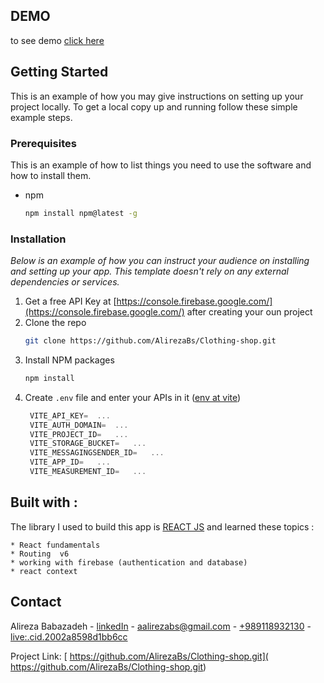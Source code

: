 ## DEMO

to see demo [click here](https://clothing-shop-five.vercel.app/)

## Getting Started

This is an example of how you may give instructions on setting up your project locally.
To get a local copy up and running follow these simple example steps.

### Prerequisites

This is an example of how to list things you need to use the software and how to install them.
* npm
  ```sh
  npm install npm@latest -g
  ```

### Installation

_Below is an example of how you can instruct your audience on installing and setting up your app. This template doesn't rely on any external dependencies or services._

1. Get a free API Key at [https://console.firebase.google.com/](https://console.firebase.google.com/) after creating your oun project
2. Clone the repo
   ```sh
   git clone https://github.com/AlirezaBs/Clothing-shop.git
   ```
3. Install NPM packages
   ```sh
   npm install
   ```
4. Create `.env` file and enter your APIs in it  ([env at vite](https://vitejs.dev/guide/env-and-mode.html))
   ```js
    VITE_API_KEY=  ...
    VITE_AUTH_DOMAIN=  ...
    VITE_PROJECT_ID=   ...
    VITE_STORAGE_BUCKET=   ...
    VITE_MESSAGINGSENDER_ID=   ...
    VITE_APP_ID=   ...
    VITE_MEASUREMENT_ID=   ...
   ```
 
 
   
## Built with :
   
   The library I used to build this app is [REACT JS](https://reactjs.org/) and learned these topics :
   
    * React fundamentals
    * Routing  v6
    * working with firebase (authentication and database)
    * react context
   
    

## Contact

Alireza Babazadeh - [linkedIn](https://www.linkedin.com/in/alireza-babazadeh/) - aalirezabs@gmail.com - [+989118932130](+989118932130) - [live:.cid.2002a8598d1bb6cc](live:.cid.2002a8598d1bb6cc)

Project Link: [ https://github.com/AlirezaBs/Clothing-shop.git]( https://github.com/AlirezaBs/Clothing-shop.git)
